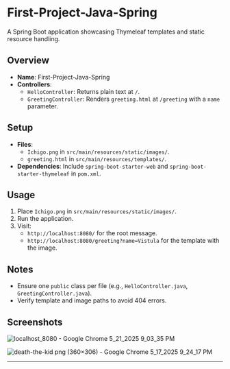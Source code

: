 # First-Project-Java-Spring

A Spring Boot application showcasing Thymeleaf templates and static resource handling.

## Overview
- **Name**: First-Project-Java-Spring
- **Controllers**:
  - `HelloController`: Returns plain text at `/`.
  - `GreetingController`: Renders `greeting.html` at `/greeting` with a `name` parameter.

## Setup
- **Files**:
  - `Ichigo.png` in `src/main/resources/static/images/`.
  - `greeting.html` in `src/main/resources/templates/`.
- **Dependencies**: Include `spring-boot-starter-web` and `spring-boot-starter-thymeleaf` in `pom.xml`.

## Usage
1. Place `Ichigo.png` in `src/main/resources/static/images/`.
2. Run the application.
3. Visit:
   - `http://localhost:8080/` for the root message.
   - `http://localhost:8080/greeting?name=Vistula` for the template with the image.

## Notes
- Ensure one `public` class per file (e.g., `HelloController.java`, `GreetingController.java`).
- Verify template and image paths to avoid 404 errors.

## Screenshots
![localhost_8080 - Google Chrome 5_21_2025 9_03_35 PM](https://github.com/user-attachments/assets/59244b2f-a25b-46d4-9c3b-b41131a25d6c)

![death-the-kid png (360×306) - Google Chrome 5_17_2025 9_24_17 PM](https://github.com/user-attachments/assets/06fd9562-e466-4a88-87a7-35d6c0ad99bd)



---
